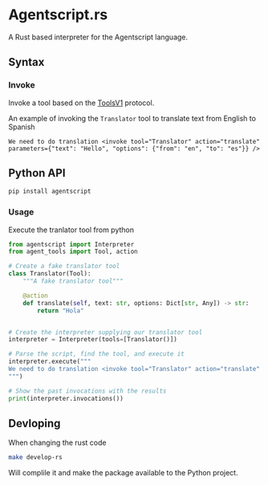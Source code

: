 # Agentscript.rs

A Rust based interpreter for the Agentscript language.

## Syntax

### Invoke

Invoke a tool based on the [ToolsV1](https://github.com/agentsea/agent-tools) protocol.

An example of invoking the `Translator` tool to translate text from English to Spanish

```
We need to do translation <invoke tool="Translator" action="translate" parameters={"text": "Hello", "options": {"from": "en", "to": "es"}} />
```

## Python API

```sh
pip install agentscript
```

### Usage

Execute the tranlator tool from python

```python
from agentscript import Interpreter
from agent_tools import Tool, action

# Create a fake translator tool
class Translator(Tool):
    """A fake translator tool"""

    @action
    def translate(self, text: str, options: Dict[str, Any]) -> str:
        return "Hola"


# Create the interpreter supplying our translator tool
interpreter = Interpreter(tools=[Translator()])

# Parse the script, find the tool, and execute it
interpreter.execute("""
We need to do translation <invoke tool="Translator" action="translate" parameters={"text": "Hello", "options": {"from": "en", "to": "es"}} />
""")

# Show the past invocations with the results
print(interpreter.invocations())
```

## Devloping

When changing the rust code

```sh
make develop-rs
```

Will complile it and make the package available to the Python project.
